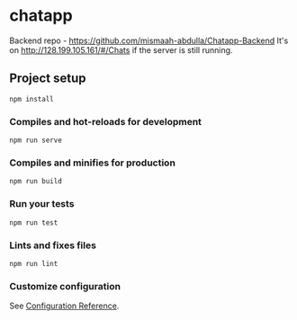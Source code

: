 # chatapp
Backend repo - https://github.com/mismaah-abdulla/Chatapp-Backend
It's on http://128.199.105.161/#/Chats if the server is still running.

## Project setup
```
npm install
```

### Compiles and hot-reloads for development
```
npm run serve
```

### Compiles and minifies for production
```
npm run build
```

### Run your tests
```
npm run test
```

### Lints and fixes files
```
npm run lint
```

### Customize configuration
See [Configuration Reference](https://cli.vuejs.org/config/).
